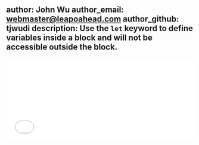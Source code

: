 author: John Wu
author_email: webmaster@leapoahead.com
author_github: tjwudi
description: Use the `let` keyword to define variables inside a block and will not be accessible outside the block.
---

<iframe height='219' scrolling='no' src='//codepen.io/tjwudi/embed/oXBQVR/?height=219&theme-id=15620&default-tab=js' frameborder='no' allowtransparency='true' allowfullscreen='true' style='width: 100%;'>See the Pen <a href='http://codepen.io/tjwudi/pen/oXBQVR/'>ES6 Powerful Parts - block scoping with let keyword</a> by John Wu (<a href='http://codepen.io/tjwudi'>@tjwudi</a>) on <a href='http://codepen.io'>CodePen</a>.
</iframe>